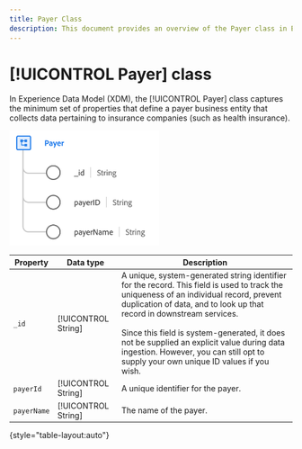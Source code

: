 ```yaml
---
title: Payer Class
description: This document provides an overview of the Payer class in Experience Data Model (XDM).
---
```

# [!UICONTROL Payer] class

In Experience Data Model (XDM), the [!UICONTROL Payer] class captures the minimum set of properties that define a payer business entity that collects data pertaining to insurance companies (such as health insurance).

![Class structure](../images/classes/payer.png)

| Property | Data type | Description |
| --- | --- | --- |
| `_id` | [!UICONTROL String] | A unique, system-generated string identifier for the record. This field is used to track the uniqueness of an individual record, prevent duplication of data, and to look up that record in downstream services.<br><br>Since this field is system-generated, it does not be supplied an explicit value during data ingestion. However, you can still opt to supply your own unique ID values if you wish. |
| `payerId` | [!UICONTROL String] | A unique identifier for the payer. |
| `payerName` | [!UICONTROL String] | The name of the payer. |

{style="table-layout:auto"}
